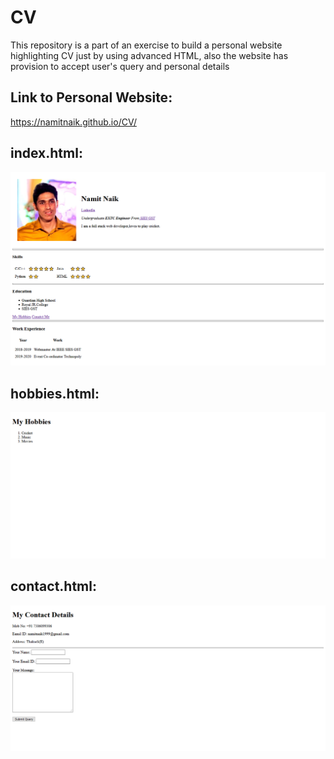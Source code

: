 # CV
This repository is a part of an exercise to build a personal website highlighting CV just by using advanced HTML, also the website has provision to accept user's query and personal details
## Link to Personal Website:
https://namitnaik.github.io/CV/

## index.html:

![index.html](https://github.com/NamitNaik/CV/blob/master/Screenshot_2020-12-16%20Namit's%20Personal%20Site.png)
## hobbies.html:

![hobbies.html](https://github.com/NamitNaik/CV/blob/master/Screenshot_2020-12-17%20My%20Hobbies.png)
## contact.html:

![contact.html](https://github.com/NamitNaik/CV/blob/master/Screenshot_2020-12-17%20My%20Contact%20Details.png)
